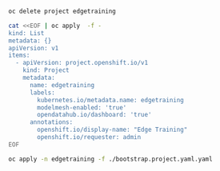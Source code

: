 ```bash

oc delete project edgetraining

cat <<EOF | oc apply  -f -
kind: List
metadata: {}
apiVersion: v1
items:
  - apiVersion: project.openshift.io/v1
    kind: Project
    metadata:
      name: edgetraining
      labels:
        kubernetes.io/metadata.name: edgetraining
        modelmesh-enabled: 'true'
        opendatahub.io/dashboard: 'true'
      annotations:
        openshift.io/display-name: "Edge Training"
        openshift.io/requester: admin
EOF

oc apply -n edgetraining -f ./bootstrap.project.yaml.yaml
```





<!--
cat <<EOF | oc apply  -f -
kind: List
metadata: {}
apiVersion: v1
items:
  - apiVersion: serving.kserve.io/v1alpha1
    kind: ServingRuntime
    metadata:
      annotations:
        enable-auth: "false"
        enable-route: "true"
        opendatahub.io/disable-gpu: "true"
        opendatahub.io/template-display-name: OpenVINO Model Server
        opendatahub.io/template-name: ovms
        openshift.io/display-name: OVMS Server 01
      labels:
        name: ovms-server-01
        opendatahub.io/dashboard: "true"
      name: ovms-server-01
      namespace: edgetraining
    spec:
      builtInAdapter:
        memBufferBytes: 134217728
        modelLoadingTimeoutMillis: 90000
        runtimeManagementPort: 8888
        serverType: ovms
      containers:
      - args:
        - --port=8001
        - --rest_port=8888
        - --config_path=/models/model_config_list.json
        - --file_system_poll_wait_seconds=0
        - --grpc_bind_address=127.0.0.1
        - --rest_bind_address=127.0.0.1
        image: quay.io/opendatahub/openvino_model_server@sha256:20dbfbaf53d1afbd47c612d953984238cb0e207972ed544a5ea662c2404f276d
        name: ovms
        resources:
          limits:
            cpu: "2"
            memory: 8Gi
          requests:
            cpu: "1"
            memory: 4Gi
        volumeMounts:
        - mountPath: /dev/shm
          name: shm
      grpcDataEndpoint: port:8001
      grpcEndpoint: port:8085
      multiModel: true
      protocolVersions:
      - grpc-v1
      replicas: 1
      supportedModelFormats:
      - autoSelect: true
        name: openvino_ir
        version: opset1
      - autoSelect: true
        name: onnx
        version: "1"
      - autoSelect: true
        name: tensorflow
        version: "2"
      volumes:
      - emptyDir:
          medium: Memory
          sizeLimit: 2Gi
        name: shm

  - apiVersion: serving.kserve.io/v1beta1
    kind: InferenceService
    metadata:
      annotations:
        openshift.io/display-name: Fraud v01
        serving.kserve.io/deploymentMode: ModelMesh
      labels:
        name: fraud-v01
        opendatahub.io/dashboard: "true"
      name: fraud-v01
      namespace: edgetraining
    spec:
      predictor:
        model:
          modelFormat:
            name: onnx
            version: "1"
          runtime: ovms-server-01
          storage:
            key: aws-connection-my-storage
            path: modelv01/

  - apiVersion: datasciencepipelinesapplications.opendatahub.io/v1alpha1
    kind: DataSciencePipelinesApplication
    metadata:
      finalizers:
      - datasciencepipelinesapplications.opendatahub.io/finalizer
      name: pipelines-definition
      namespace: edgetraining
    spec:
      apiServer:
        applyTektonCustomResource: true
        archiveLogs: false
        autoUpdatePipelineDefaultVersion: true
        collectMetrics: true
        dbConfigConMaxLifetimeSec: 120
        deploy: true
        enableOauth: true
        enableSamplePipeline: false
        injectDefaultScript: true
        stripEOF: true
        terminateStatus: Cancelled
        trackArtifacts: true
      database:
        mariaDB:
          deploy: true
          pipelineDBName: mlpipeline
          pvcSize: 10Gi
          username: mlpipeline
      objectStorage:
        externalStorage:
          bucket: pipeline-artifacts
          host: minio-service.minio.svc:9000
          port: ''
          s3CredentialsSecret:
            accessKey: AWS_ACCESS_KEY_ID
            secretKey: AWS_SECRET_ACCESS_KEY
            secretName: aws-connection-pipeline-artifacts
          scheme: http
          secure: false
      persistenceAgent:
        deploy: true
        numWorkers: 2
      scheduledWorkflow:
        cronScheduleTimezone: UTC
        deploy: true

EOF



```



```
-->